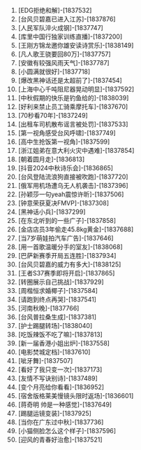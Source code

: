 
1. [EDG拒绝和解]-[1837532]
1. [台风贝碧嘉已进入江苏]-[1837876]
1. [人民军队淬火成钢]-[1837747]
1. [库里中国行独家训练直播]-[1837200]
1. [王刚方锦龙邀你雄安读诗赏乐]-[1838149]
1. [凡人歌王骁要回80万]-[1837757]
1. [安徽有较强风雨天气]-[1837787]
1. [小圆满就很好]-[1837718]
1. [爆改黑神话还是太超前了]-[1837454]
1. [上海中心千吨阻尼器晃动明显]-[1837592]
1. [中秋假期的快乐是钓鱼给的]-[1838039]
1. [好利来禁止员工骑乘摩托车]-[1837670]
1. [70秒看70年]-[1837249]
1. [出租车司机散布谣言被处罚]-[1837533]
1. [第一视角感受台风呼啸]-[1837749]
1. [高中生抢饭第一视角]-[1837599]
1. [浙江姐弟在意大利火灾中遇难]-[1837854]
1. [朝着圆月走]-[1836813]
1. [抖音2024中秋诗乐会]-[1836865]
1. [台风登陆流浪狗直接被吹跑]-[1837720]
1. [俄军用机场遭乌无人机袭击]-[1837396]
1. [孙颖莎一句yeah震惊许昕]-[1837506]
1. [钟意荣获夏决FMVP]-[1837308]
1. [黑神话小兵]-[1837299]
1. [在东北听到的一些广子]-[1837858]
1. [金店店员3年偷走45.8kg黄金]-[1837688]
1. [当7岁萌娃拍汽车广告]-[1837646]
1. [用一首歌温暖分手的室友]-[1838068]
1. [巴萨新赛季开局五连胜]-[1837934]
1. [台风贝碧嘉的威力有多大]-[1838125]
1. [王者S37赛季即将开启]-[1837865]
1. [转圈展示自己挑战]-[1837929]
1. [周楷恒求婚椰子]-[1837584]
1. [请跑到终点再哭]-[1837541]
1. [河南秋晚]-[1837766]
1. [台风普拉桑生成]-[1837381]
1. [护士踢腿转场]-[1838040]
1. [吃饭辣饭不吃了嘛]-[1837813]
1. [新一届香港小姐出炉]-[1837558]
1. [电影焚城定档]-[1837610]
1. [呲牙舞]-[1837507]
1. [看好了我只变一次]-[1837173]
1. [友情不写诀别诗]-[1837489]
1. [变个月亮给你看看]-[1836952]
1. [宿舍版格莱美慢镜头限时返场]-[1836601]
1. [蒋奇明 帅是一种感觉]-[1837649]
1. [踢腿运镜变装]-[1837925]
1. [当你在广东过中秋]-[1837736]
1. [小猫侧脸怎么这个样子]-[1837596]
1. [迎风的青春好治愈]-[1837521]